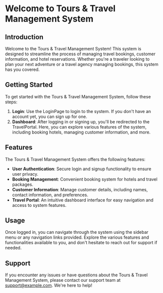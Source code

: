 # Welcome to Tours & Travel Management System

## Introduction
Welcome to the Tours & Travel Management System! This system is designed to streamline the process of managing travel bookings, customer information, and hotel reservations. Whether you're a traveler looking to plan your next adventure or a travel agency managing bookings, this system has you covered.

## Getting Started
To get started with the Tours & Travel Management System, follow these steps:

1. **Login**: Use the LoginPage to login to the system. If you don't have an account yet, you can sign up for one.
2. **Dashboard**: After logging in or signing up, you'll be redirected to the TravelPortal. Here, you can explore various features of the system, including booking hotels, managing customer information, and more.

## Features
The Tours & Travel Management System offers the following features:

- **User Authentication**: Secure login and signup functionality to ensure user privacy.
- **Booking Management**: Convenient booking system for hotels and travel packages.
- **Customer Information**: Manage customer details, including names, contact information, and preferences.
- **Travel Portal**: An intuitive dashboard interface for easy navigation and access to system features.

## Usage
Once logged in, you can navigate through the system using the sidebar menu or any navigation links provided. Explore the various features and functionalities available to you, and don't hesitate to reach out for support if needed.

## Support
If you encounter any issues or have questions about the Tours & Travel Management System, please contact our support team at [support@example.com](mailto:support@example.com). We're here to help!